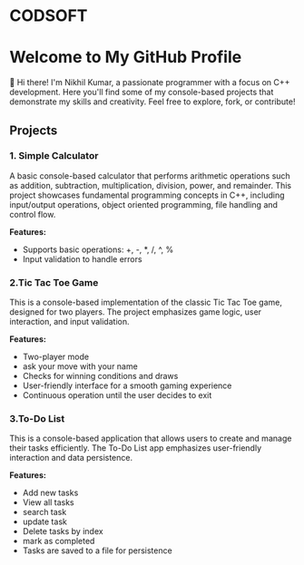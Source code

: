 # CODSOFT





# Welcome to My GitHub Profile

👋 Hi there! I'm Nikhil Kumar, a passionate programmer with a focus on C++ development. Here you'll find some of my console-based projects that demonstrate my skills and creativity. Feel free to explore, fork, or contribute!



## Projects



### 1. Simple Calculator
A basic console-based calculator that performs arithmetic operations such as addition, subtraction, multiplication, division, power, and remainder. This project showcases fundamental programming concepts in C++, including input/output operations, object oriented programming, file handling and control flow.

**Features:**
- Supports basic operations: +, -, *, /, ^, %
- Input validation to handle errors



### 2.Tic Tac Toe Game
This is a console-based implementation of the classic Tic Tac Toe game, designed for two players. The project emphasizes game logic, user interaction, and input validation.

**Features:**
- Two-player mode
- ask your move with your name
- Checks for winning conditions and draws
- User-friendly interface for a smooth gaming experience
- Continuous operation until the user decides to exit
  


### 3.To-Do List
This is a console-based application that allows users to create and manage their tasks efficiently. The To-Do List app emphasizes user-friendly interaction and data persistence.

**Features:**
- Add new tasks
- View all tasks
- search task
- update task
- Delete tasks by index
- mark as completed
- Tasks are saved to a file for persistence

